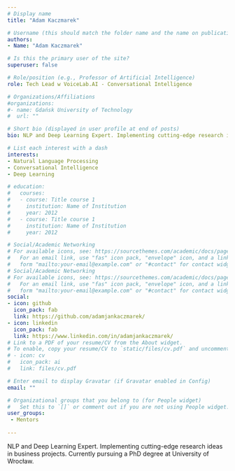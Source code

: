 ```yaml
---
# Display name
title: "Adam Kaczmarek"

# Username (this should match the folder name and the name on publications)
authors:
- Name: "Adam Kaczmarek"

# Is this the primary user of the site?
superuser: false

# Role/position (e.g., Professor of Artificial Intelligence)
role: Tech Lead w VoiceLab.AI - Conversational Intelligence

# Organizations/Affiliations
#organizations:
#- name: Gdańsk University of Technology
#  url: ""

# Short bio (displayed in user profile at end of posts)
bio: NLP and Deep Learning Expert. Implementing cutting-edge research ideas in business projects. Currently pursuing a PhD degree at University of Wrocław.

# List each interest with a dash
interests:
- Natural Language Processing
- Conversational Intelligence
- Deep Learning

# education:
#   courses:
#   - course: Title course 1
#     institution: Name of Institution
#     year: 2012
#   - course: Title course 1
#     institution: Name of Institution
#     year: 2012

# Social/Academic Networking
# For available icons, see: https://sourcethemes.com/academic/docs/page-builder/#icons
#   For an email link, use "fas" icon pack, "envelope" icon, and a link in the
#   form "mailto:your-email@example.com" or "#contact" for contact widget.
# Social/Academic Networking
# For available icons, see: https://sourcethemes.com/academic/docs/page-builder/#icons
#   For an email link, use "fas" icon pack, "envelope" icon, and a link in the
#   form "mailto:your-email@example.com" or "#contact" for contact widget.
social:
- icon: github
  icon_pack: fab
  link: https://github.com/adamjankaczmarek/
- icon: linkedin
  icon_pack: fab
  link: https://www.linkedin.com/in/adamjankaczmarek/
# Link to a PDF of your resume/CV from the About widget.
# To enable, copy your resume/CV to `static/files/cv.pdf` and uncomment the lines below.
# - icon: cv
#   icon_pack: ai
#   link: files/cv.pdf

# Enter email to display Gravatar (if Gravatar enabled in Config)
email: ""

# Organizational groups that you belong to (for People widget)
#   Set this to `[]` or comment out if you are not using People widget.
user_groups:
 - Mentors
 
---
```


NLP and Deep Learning Expert. Implementing cutting-edge research ideas in business projects. 
Currently pursuing a PhD degree at University of Wrocław.
